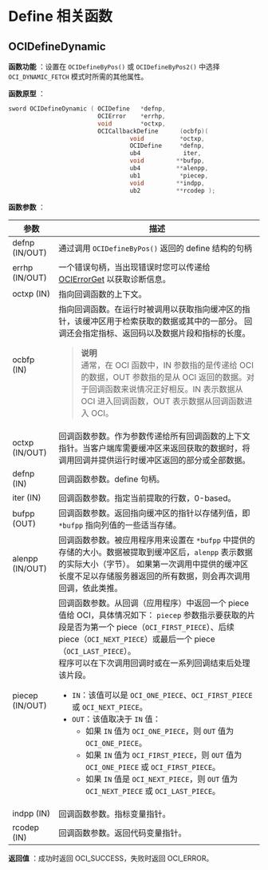 # Define 相关函数

## OCIDefineDynamic

**函数功能** ：设置在 `OCIDefineByPos()` 或 `OCIDefineByPos2()` 中选择 `OCI_DYNAMIC_FETCH` 模式时所需的其他属性。

**函数原型** ：

```C++
sword OCIDefineDynamic ( OCIDefine   *defnp,
                         OCIError    *errhp,
                         void        *octxp, 
                         OCICallbackDefine      (ocbfp)(
                                  void          *octxp,
                                  OCIDefine     *defnp,
                                  ub4            iter, 
                                  void         **bufpp,
                                  ub4          **alenpp,
                                  ub1           *piecep,
                                  void         **indpp,
                                  ub2          **rcodep );
```

**函数参数** ：

|       参数        |                                                                                                                                                                                                                                                                                                                                                                                          描述                                                                                                                                                                                                                                                                                                                                                                                           |
|-----------------|---------------------------------------------------------------------------------------------------------------------------------------------------------------------------------------------------------------------------------------------------------------------------------------------------------------------------------------------------------------------------------------------------------------------------------------------------------------------------------------------------------------------------------------------------------------------------------------------------------------------------------------------------------------------------------------------------------------------------------------------------------------------------------------|
| defnp (IN/OUT)  | 通过调用 `OCIDefineByPos()` 返回的 define 结构的句柄                                                                                                                                                                                                                                                                                                                                                                                                                                                                                                                                                                                                                                                                                                                                              |
| errhp (IN/OUT)  | 一个错误句柄，当出现错误时您可以传递给 [OCIErrorGet](../5.reference-function/7.miscellaneous-functions.md) 以获取诊断信息。                                                                                                                                                                                                                                                                                                                                                                                                                                                                                                                                                                                                                                                                                                       |
| octxp (IN)      | 指向回调函数的上下文。                                                                                                                                                                                                                                                                                                                                                                                                                                                                                                                                                                                                                                                                                                                                                                           |
| ocbfp (IN)      | 指向回调函数。在运行时被调用以获取指向缓​​冲区的指针，该缓冲区用于检索获取的数据或其中的一部分。 回调还会指定指标、返回码以及数据片段和指标的长度。 <blockquote>**说明** </br> 通常，在 OCI 函数中，IN 参数指的是传递给 OCI 的数据，OUT 参数指的是从 OCI 返回的数据。对于回调函数来说情况正好相反。IN 表示数据从 OCI 进入回调函数，OUT 表示数据从回调函数进入 OCI。   </blockquote>                                                                                                                                                                                                                                                                                                                                                                                                                                                                                                                                  |
| octxp (IN/OUT)  | 回调函数参数。作为参数传递给所有回调函数的上下文指针。当客户端库需要缓冲区来返回获取的数据时，将调用回调并提供运行时缓冲区返回的部分或全部数据。                                                                                                                                                                                                                                                                                                                                                                                                                                                                                                                                                                                                                                                                                                              |
| defnp (IN)      | 回调函数参数。define 句柄。                                                                                                                                                                                                                                                                                                                                                                                                                                                                                                                                                                                                                                                                                                                                                                     |
| iter (IN)       | 回调函数参数。指定当前提取的行数，0-based。                                                                                                                                                                                                                                                                                                                                                                                                                                                                                                                                                                                                                                                                                                                                                             |
| bufpp (OUT)     | 回调函数参数。返回指向缓冲区的指针以存储列值，即 `*bufpp` 指向列值的一些适当存储。                                                                                                                                                                                                                                                                                                                                                                                                                                                                                                                                                                                                                                                                                                                                        |
| alenpp (IN/OUT) | 回调函数参数。被应用程序用来设置在 `*bufpp` 中提供的存储的大小。数据被提取到缓冲区后，`alenpp` 表示数据的实际大小（字节）。 如果第一次调用中提供的缓冲区长度不足以存储服务器返回的所有数据，则会再次调用回调，依此类推。                                                                                                                                                                                                                                                                                                                                                                                                                                                                                                                                                                                                                                                |
| piecep (IN/OUT) | 回调函数参数。从回调（应用程序）中返回一个 piece 值给 OCI，具体情况如下： `piecep` 参数指示要获取的片段是否为第一个 piece（`OCI_FIRST_PIECE`）、后续 piece（`OCI_NEXT_PIECE`）或最后一个 piece（`OCI_LAST_PIECE`）。</br> 程序可以在下次调用回调时或在一系列回调结束后处理该片段。<ul><li>`IN`：该值可以是 `OCI_ONE_PIECE`、`OCI_FIRST_PIECE` 或 `OCI_NEXT_PIECE`。</li><li> `OUT`：该值取决于 `IN` 值：<ul><li>如果 `IN` 值为 `OCI_ONE_PIECE`，则 `OUT` 值为 `OCI_ONE_PIECE`。</li><li> 如果 `IN` 值为 `OCI_FIRST_PIECE`，则 `OUT` 值为 `OCI_ONE_PIECE` 或 `OCI_FIRST_PIECE`。</li><li> 如果 `IN` 值是 `OCI_NEXT_PIECE`，则 `OUT` 值为 `OCI_NEXT_PIECE` 或 `OCI_LAST_PIECE`。</li></ul> </li></ul>     |
| indpp (IN)      | 回调函数参数。指标变量指针。                                                                                                                                                                                                                                                                                                                                                                                                                                                                                                                                                                                                                                                                                                                                                                        |
| rcodep (IN)     | 回调函数参数。返回代码变量指针。                                                                                                                                                                                                                                                                                                                                                                                                                                                                                                                                                                                                                                                                                                                                                                      |

**返回值** ：成功时返回 OCI_SUCCESS，失败时返回 OCI_ERROR。
